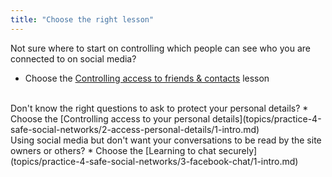 ```yaml
---
title: "Choose the right lesson"
---
```

Not sure where to start on controlling which people can see who you are connected to on social media?
* Choose the [Controlling access to friends & contacts](topics/practice-4-safe-social-networks/1-access-friends-contacts/1-intro.md) lesson
<br>
Don't know the right questions to ask to protect your personal details?
* Choose the [Controlling access to your personal details](topics/practice-4-safe-social-networks/2-access-personal-details/1-intro.md)
<br>
Using social media but don't want your conversations to be read by the site owners or others?
* Choose the [Learning to chat securely](topics/practice-4-safe-social-networks/3-facebook-chat/1-intro.md)
